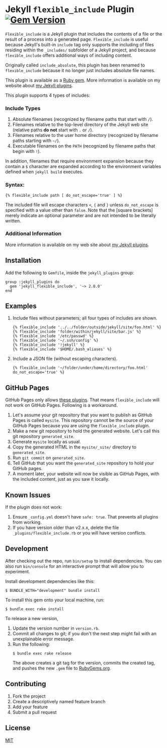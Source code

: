Jekyll `flexible_include` Plugin
[![Gem Version](https://badge.fury.io/rb/jekyll_flexible_include.svg)](https://badge.fury.io/rb/jekyll_flexible_include)
===========

`Flexible_include` is a Jekyll plugin that includes the contents of a file or the result of a process into a generated page. `Flexible_include` is useful because Jekyll's built-in `include` tag only supports the including of files residing within the `_includes/` subfolder of a Jekyll project, and because `flexible_include` offers additional ways of including content.

Originally called  `include_absolute`, this plugin has been renamed to `flexible_include` because it no longer just includes absolute file names. 

This plugin is available as a [Ruby gem](https://rubygems.org/gems/jekyll_flexible_include).
More information is available on my website about [my Jekyll plugins](https://www.mslinn.com/blog/2020/10/03/jekyll-plugins.html).

This plugin supports 4 types of includes:

### Include Types

1. Absolute filenames (recognized by filename paths that start with `/`).
2. Filenames relative to the top-level directory of the Jekyll web site (relative paths **do not** start with `.` or `/`).
3. Filenames relative to the user home directory (recognized by filename paths starting with `~/`).
4. Executable filenames on the `PATH` (recognized by filename paths that begin with `!`).


In addition, filenames that require environment expansion because they contain a <code>$</code> character are
expanded according to the environment variables defined when <code>jekyll build</code> executes.

### Syntax:
```
{% flexible_include path [ do_not_escape='true' ] %}
```

The included file will escape characters <code>&lt;</code>, <code>{</code> and <code>}</code> unless <code>do_not_escape</code>
is specified with a value other than <code>false</code>.
Note that the [square brackets] merely indicate an optional parameter and are not intended to be literally written.


### Additional Information
More information is available on my web site about [my Jekyll plugins](https://www.mslinn.com/blog/2020/10/03/jekyll-plugins.html).


## Installation

Add the following to `Gemfile`, inside the `jekyll_plugins` group:
```
group :jekyll_plugins do
  gem 'jekyll_flexible_include', '~> 2.0.0'
end
```

## Examples

1. Include files without parameters; all four types of includes are shown.
   ```
   {% flexible_include '../../folder/outside/jekyll/site/foo.html' %}
   {% flexible_include 'folder/within/jekyll/site/bar.js' %}
   {% flexible_include '/etc/passwd' %}
   {% flexible_include '~/.ssh/config' %}
   {% flexible_include '!jekyll' %}
   {% flexible_include '$HOME/.bash_aliases' %}
   ```

2. Include a JSON file (without escaping characters).
   ```
   {% flexible_include '~/folder/under/home/directory/foo.html' do_not_escape='true' %}
   ```

## GitHub Pages
GitHub Pages only allows [these plugins](https://pages.github.com/versions/).
That means `flexible_include` will not work on GitHub Pages.
Following is a workaround.
1. Let's assume your git repository that you want to publish as GitHub Pages is called `mysite`.
   This repository cannot be the source of your GitHub Pages because you are using the `flexible_include` plugin.
2. Make a new git repository to hold the generated website. Let's call this git repository `generated_site`.
3. Generate `mysite` locally as usual.
4. Copy the generated HTML in the `mysite/_site/` directory to `generated_site`.
5. Run `git commit` on `generated_site`.
6. Tell GitHub that you want the `generated_site` repository to hold your GitHub pages.
7. A moment later, your website will now be visible as GitHub Pages, with the included content, just as you saw it locally.


## Known Issues
If the plugin does not work:
1. Ensure `_config.yml` doesn't have `safe: true`. That prevents all plugins from working.
2. If you have version older than v2.x.x, delete the file `_plugins/flexible_include.rb` or you will have version conflicts.


## Development

After checking out the repo, run `bin/setup` to install dependencies. You can also run `bin/console` for an interactive prompt that will allow you to experiment.

Install development dependencies like this:
```
$ BUNDLE_WITH="development" bundle install
```

To install this gem onto your local machine, run:
```shell
$ bundle exec rake install
```

To release a new version, 
  1. Update the version number in `version.rb`.
  2. Commit all changes to git; if you don't the next step might fail with an unexplainable error message.
  3. Run the following:
     ```shell
     $ bundle exec rake release
     ```
     The above creates a git tag for the version, commits the created tag, 
     and pushes the new `.gem` file to [RubyGems.org](https://rubygems.org).


## Contributing

1. Fork the project
2. Create a descriptively named feature branch
3. Add your feature
4. Submit a pull request

## License

[MIT](./LICENSE)
